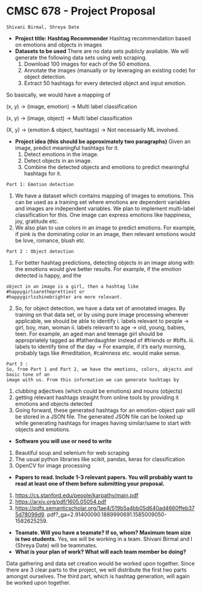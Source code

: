 # CMSC 678 - Project Proposal

```
Shivani Birmal, Shreya Date
```
- **Project title: Hashtag Recommender**
    Hashtag recommendation based on emotions and objects in images
- **Datasets to be used**
    There are no data sets publicly available.
    We will generate the following data sets using web scraping.
    1. Download 100 images for each of the 50 emotions.
    2. Annotate the images (manually or by leveraging an existing code) for object detection.
    3. Extract 50 hashtags for every detected object and input emotion.

So basically, we would have a mapping of

(x, y) → (image, emotion) → Multi label classification

(x, y) → (image, object) → Multi label classification

(X, y) → (emotion & object, hashtags) → Not necessarily ML involved.

- **Project idea (this should be approximately two paragraphs)**
    Given an image, predict meaningful hashtags for it.
    1. Detect emotions in the image.
    2. Detect objects in an image.
    3. Combine the detected objects and emotions to predict meaningful hashtags for it.

```
Part 1: Emotion detection
```
1. We have a dataset which contains mapping of images to emotions. This can be used
    as a training set where emotions are dependent variables and images are
    independent variables. We plan to implement multi-label classification for this. One
    image can express emotions like happiness, joy, gratitude etc.
2. We also plan to use colors in an image to predict emotions. For example, if pink is the
    dominating color in an image, then relevant emotions would be love, romance, blush
    etc.

```
Part 2 : Object detection
```
1. For better hashtag predictions, detecting objects in an image along with the emotions
    would give better results. For example, if the emotion detected is happy, and the


```
object in an image is a girl, then a hashtag like #happygirlsaretheprettiest or
#happygirlsshinebrighter are more relevant.
```
2. So, for object detection, we have a data set of annotated images. By training on that
    data set, or by using pure image processing wherever applicable, we should be able
    to identify
       i. labels relevant to people → girl, boy, man, woman
ii. labels relevant to age → old, young, babies, teen. For example, an aged man
and teenage girl should be appropriately tagged as #fatherdaughter instead of
#friends or #bffs.
iii. labels to identify time of the day → For example, if it’s early morning, probably
tags like #meditation, #calmness etc. would make sense.

```
Part 3 :
So, from Part 1 and Part 2, we have the emotions, colors, objects and basic tone of an
image with us. From this information we can generate hashtags by
```
1. clubbing adjectives (which could be emotions) and nouns (objects)
2. getting relevant hashtags straight from online tools by providing it emotions and
    objects detected
3. Going forward, these generated hashtags for an emotion-object pair will be stored in
    a JSON file. The generated JSON file can be looked up while generating hashtags for
    images having similar/same to start with objects and emotions.
- **Software you will use or need to write**
1. Beautiful soup and selenium for web scraping
2. The usual python libraries like scikit, pandas, keras for classification
3. OpenCV for image processing
- **Papers to read. Include 1-3 relevant papers. You will probably want to read at least
one of them before submitting your proposal.**
1. https://cs.stanford.edu/people/karpathy/main.pdf
2. https://arxiv.org/pdf/1605.05054.pdf
3. https://pdfs.semanticscholar.org/1ae4/519b5a4bb05d640ad4660ffeb375d78099d9.
pdf?_ga=2.91400090.1889990691.1585009050-1582625259.
- **Teamate. Will you have a teamate? If so, whom? Maximum team size is two students.**
Yes, we will be working in a team. Shivani Birmal and I (Shreya Date) will be teammates.
- **What is your plan of work? What will each team member be doing?**


Data gathering and data set creation would be worked upon together. Since there are 3
clear parts to the project, we will distribute the first two parts amongst ourselves. The
third part, which is hashtag generation, will again be worked upon together.


